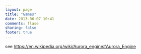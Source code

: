 ```yaml
---
layout: page
title: "Games"
date: 2013-06-07 10:41
comments: flase
sharing: false
footer: true
---
```


see https://en.wikipedia.org/wiki/Aurora_engine#Aurora_Engine